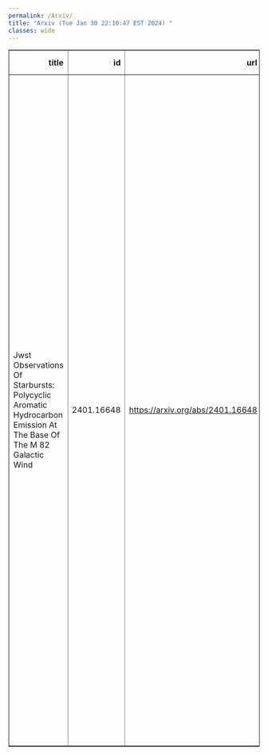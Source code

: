 ```yaml
---
permalink: /Arxiv/
title: "Arxiv (Tue Jan 30 22:10:47 EST 2024) "
classes: wide
---
```

<table border="1" class="dataframe">
  <thead>
    <tr style="text-align: right;">
      <th>title</th>
      <th>id</th>
      <th>url</th>
      <th>authors</th>
      <th>Local Authors</th>
    </tr>
  </thead>
  <tbody>
    <tr>
      <td>Jwst Observations Of Starbursts: Polycyclic Aromatic Hydrocarbon   Emission At The Base Of The M 82 Galactic Wind</td>
      <td>2401.16648</td>
      <td><a href="https://arxiv.org/abs/2401.16648" target="_blank">https://arxiv.org/abs/2401.16648</a></td>
      <td>Alberto D. Bolatto, Rebecca C. Levy, Elizabeth Tarantino, Martha L. Boyer, Deanne B. Fisher, Adam K. Leroy, Serena A. Cronin, Ralf S. Klessen, J. D. Smith, Dannielle A. Berg, Torsten Boeker, Leindert A. Boogaard, Eve C. Ostriker, Todd A. Thompson, Juergen Ott, Laura Lenkic, Laura A. Lopez, Daniel A. Dale, Sylvain Veilleux, Paul P. Van Der Werf, Simon C. O. Glover, Karin M. Sandstrom, Evan D. Skillman, John Chisholm, Vicente Villanueva, Divakara Maya, David S. Meyer, Ilse De Looze, Rodrigo Herrera-Camus, Fabian Walter, Monica Relano, Hannah B. Koziol, Joshua Marvin, Maria J. Jimenez-Donaire</td>
      <td>Adam Leroy, Laura Lopez, Todd A. Thompson, Todd Thompson</td>
    </tr>
  </tbody>
</table>